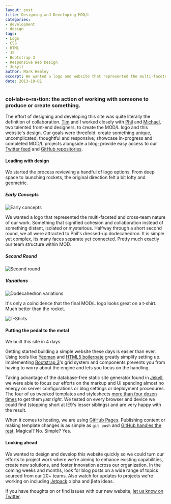 ```yaml
---
layout: post
title: Designing and Developing MOD/L
categories: 
- development
- design
tags: 
- Logo
- CSS
- HTML 
- JS 
- Bootstrap 3 
- Responsive Web Design
- Jekyll
author: Mark Healey
excerpt: We wanted a logo and website that represented the multi-faceted and cross-team nature of our work.
date: 2013-10-01
---
```


### col&bull;lab&bull;o&bull;ra&bull;tion: the action of working with someone to produce or create something.

The effort of designing and developing this site was quite literally the definition of collaboration. [Tim](https://twitter.com/tim_burcham) and I worked closely with [Phil](https://twitter.com/raucreativity) and [Michael](https://twitter.com/beardfury), two talented front-end designers, to create the MOD/L logo and this website's design. Our goals were threefold: create something unique, uncomplicated, thoughtful and responsive; showcase in-progress and completed MOD/L projects alongside a blog; provide easy access to our [Twitter feed](https://twitter.com/mod_labs) and [GitHub repositories](https://github.com/markitondemand). 

#### Leading with design

We started the process reviewing a handful of logo options. From deep space to launching rockets, the original direction felt a bit lofty and geometric. 

##### Early Concepts

<img src="{{site.baseurl}}images/articles/building_modl/early_concepts.png" class="img-responsive" alt="Early concepts" />

We wanted a logo that represented the multi-faceted and cross-team nature of our work. Something that signified cohesion and collaboration instead of something distant, isolated or mysterious. Halfway through a short second round, we all were attracted to Phil's dressed-up dodecahedron. It is simple yet complex, its many faces separate yet connected. Pretty much exactly our team structure within MOD.

##### Second Round

<img src="{{site.baseurl}}images/articles/building_modl/second_round.png" class="img-responsive" alt="Second round" />

##### Variations

<img src="{{site.baseurl}}images/articles/building_modl/variations.png" class="img-responsive" alt="Dodecahedron variations" />

It's only a coincidence that the final MOD/L logo looks great on a t-shirt. Much better than the rocket.

<img src="{{site.baseurl}}images/articles/building_modl/tshirts.png" class="img-responsive" alt="T-Shirts" />

#### Putting the pedal to the metal

We built this site in 4 days.

Getting started building a simple website these days is easier than ever. Using tools like [Yeoman](http://yeoman.io/) and [HTML5 boilerpate](http://html5boilerplate.com/) greatly simplify setting up. Implementing [Bootstrap 3](http://getbootstrap.com)'s grid system and components prevents you from having to worry about the engine and lets you focus on the handling.

Taking advantage of the database-free static site generator found in [Jekyll](http://jekyllrb.com/), we were able to focus our efforts on the markup and UI spending almost no energy on server configurations or blog settings or deployment procedures. The four of us tweaked templates and stylesheets [more than four dozen times](https://github.com/modl/modl.github.io/commits/master) to get them _just right_. We tested on every browser and device we could find (stopping short at IE9's lesser siblings) and are very happy with the result.

When it comes to hosting, we are using [GitHub Pages](http://pages.github.com/). Publishing content or making template changes is as simple as `git push` and [GitHub handles the rest](http://jekyllrb.com/docs/github-pages/). Magical? No. Simple? Yes.

#### Looking ahead

We wanted to design and develop this website quickly so we could turn our efforts to project work where we're aiming to enhance existing capabilities, create new solutions, and foster innovation across our organization. In the coming weeks and months, look for blog posts on a wide range of topics sourced from our 20+ teams. Also watch for updates to projects we're working on including [Jetpack](/#jetpack) <span class="char-code">&alpha;</span>lpha and <span class="char-code">&beta;</span>eta ideas.

If you have thoughts on or find issues with our new website, [let us know on Twitter](https://twitter.com/mod_labs).
